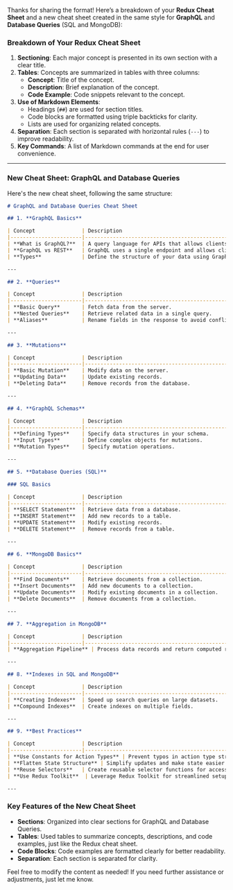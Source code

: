 Thanks for sharing the format! Here’s a breakdown of your **Redux Cheat Sheet** and a new cheat sheet created in the same style for **GraphQL** and **Database Queries** (SQL and MongoDB):

### Breakdown of Your Redux Cheat Sheet

1. **Sectioning**: Each major concept is presented in its own section with a clear title.
2. **Tables**: Concepts are summarized in tables with three columns:
   - **Concept**: Title of the concept.
   - **Description**: Brief explanation of the concept.
   - **Code Example**: Code snippets relevant to the concept.
3. **Use of Markdown Elements**:
   - Headings (`##`) are used for section titles.
   - Code blocks are formatted using triple backticks for clarity.
   - Lists are used for organizing related concepts.
4. **Separation**: Each section is separated with horizontal rules (`---`) to improve readability.
5. **Key Commands**: A list of Markdown commands at the end for user convenience.

---

### New Cheat Sheet: GraphQL and Database Queries

Here's the new cheat sheet, following the same structure:

```markdown
# GraphQL and Database Queries Cheat Sheet

## 1. **GraphQL Basics**

| Concept               | Description                                     | Code Example                                              |
|-----------------------|-------------------------------------------------|-----------------------------------------------------------|
| **What is GraphQL?**  | A query language for APIs that allows clients to request only the data they need. | |
| **GraphQL vs REST**   | GraphQL uses a single endpoint and allows clients to specify the structure of the response. | |
| **Types**             | Define the structure of your data using GraphQL types. | ```graphql type User { id: ID!, name: String! } ``` |

---

## 2. **Queries**

| Concept               | Description                                     | Code Example                                              |
|-----------------------|-------------------------------------------------|-----------------------------------------------------------|
| **Basic Query**       | Fetch data from the server.                    | ```graphql { user(id: 1) { id name email } } ```        |
| **Nested Queries**    | Retrieve related data in a single query.       | ```graphql { user(id: 1) { posts { title } } } ```     |
| **Aliases**           | Rename fields in the response to avoid conflicts. | ```graphql { first: user(id: 1) { name } second: user(id: 2) { name } } ``` |

---

## 3. **Mutations**

| Concept               | Description                                     | Code Example                                              |
|-----------------------|-------------------------------------------------|-----------------------------------------------------------|
| **Basic Mutation**    | Modify data on the server.                     | ```graphql mutation { addUser(name: "James") { id name } } ``` |
| **Updating Data**     | Update existing records.                        | ```graphql mutation { updateUser(id: 1, email: "new@example.com") { id name email } } ``` |
| **Deleting Data**     | Remove records from the database.               | ```graphql mutation { deleteUser(id: 1) { id name } } ``` |

---

## 4. **GraphQL Schemas**

| Concept               | Description                                     | Code Example                                              |
|-----------------------|-------------------------------------------------|-----------------------------------------------------------|
| **Defining Types**    | Specify data structures in your schema.        | ```graphql type Query { user(id: ID!): User } ```       |
| **Input Types**       | Define complex objects for mutations.           | ```graphql input UserInput { name: String! email: String! } ``` |
| **Mutation Types**    | Specify mutation operations.                    | ```graphql type Mutation { addUser(input: UserInput!): User } ``` |

---

## 5. **Database Queries (SQL)**

### SQL Basics

| Concept               | Description                                     | Code Example                                              |
|-----------------------|-------------------------------------------------|-----------------------------------------------------------|
| **SELECT Statement**  | Retrieve data from a database.                 | ```sql SELECT * FROM users; ```                           |
| **INSERT Statement**  | Add new records to a table.                    | ```sql INSERT INTO users (name, email) VALUES ('James', 'james@example.com'); ``` |
| **UPDATE Statement**  | Modify existing records.                        | ```sql UPDATE users SET email = 'new@example.com' WHERE id = 1; ``` |
| **DELETE Statement**  | Remove records from a table.                    | ```sql DELETE FROM users WHERE id = 1; ```              |

---

## 6. **MongoDB Basics**

| Concept               | Description                                     | Code Example                                              |
|-----------------------|-------------------------------------------------|-----------------------------------------------------------|
| **Find Documents**    | Retrieve documents from a collection.           | ```javascript db.users.find({ name: "James" }); ```      |
| **Insert Documents**  | Add new documents to a collection.              | ```javascript db.users.insertOne({ name: "James", email: "james@example.com" }); ``` |
| **Update Documents**  | Modify existing documents in a collection.      | ```javascript db.users.updateOne({ name: "James" }, { $set: { email: "new@example.com" } }); ``` |
| **Delete Documents**  | Remove documents from a collection.             | ```javascript db.users.deleteOne({ name: "James" }); ``` |

---

## 7. **Aggregation in MongoDB**

| Concept               | Description                                     | Code Example                                              |
|-----------------------|-------------------------------------------------|-----------------------------------------------------------|
| **Aggregation Pipeline** | Process data records and return computed results. | ```javascript db.orders.aggregate([ { $match: { status: "completed" } }, { $group: { _id: "$userId", total: { $sum: "$amount" } } } ]); ``` |

---

## 8. **Indexes in SQL and MongoDB**

| Concept               | Description                                     | Code Example                                              |
|-----------------------|-------------------------------------------------|-----------------------------------------------------------|
| **Creating Indexes**  | Speed up search queries on large datasets.     | ```sql CREATE INDEX idx_name ON users(name); ```        |
| **Compound Indexes**  | Create indexes on multiple fields.              | ```javascript db.users.createIndex({ name: 1, email: 1 }); ``` |

---

## 9. **Best Practices**

| Concept               | Description                                     |
|-----------------------|-------------------------------------------------|
| **Use Constants for Action Types** | Prevent typos in action type strings. |
| **Flatten State Structure** | Simplify updates and make state easier to manage. |
| **Reuse Selectors**   | Create reusable selector functions for accessing state. |
| **Use Redux Toolkit**  | Leverage Redux Toolkit for streamlined setup and less boilerplate. |

---

```

### Key Features of the New Cheat Sheet

- **Sections**: Organized into clear sections for GraphQL and Database Queries.
- **Tables**: Used tables to summarize concepts, descriptions, and code examples, just like the Redux cheat sheet.
- **Code Blocks**: Code examples are formatted clearly for better readability.
- **Separation**: Each section is separated for clarity.

Feel free to modify the content as needed! If you need further assistance or adjustments, just let me know.
